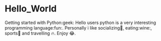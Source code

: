 # Hello_World
Getting started with Python:geek: 
Hello users python is a very interesting programming language:fun:.
Personally i like socializing:handshake:, eating:wine:, sports:basketball: and travelling :fire:.
Enjoy :joy:. 
